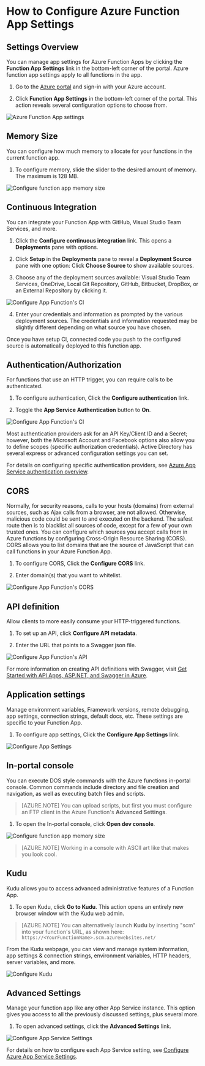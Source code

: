 <properties
	pageTitle="Configure Azure Functions App Settings | Microsoft Azure"
	description="Learn how to configure Azure function app settings."
	services=""
	documentationCenter=".net"
	authors="rachelap"
	manager="erikre"
	editor=""/>

<tags
	ms.assetID="9a0dd308-74c3-447c-9d78-7b7321c7a875"
	ms.service=""
	ms.workload="na"
	ms.tgt_pltfrm="dotnet"
	ms.devlang="na"
	ms.topic=""
	ms.date="10/28/2016"
	ms.author="rachelap"/>

# How to Configure Azure Function App Settings

## Settings Overview

You can manage app settings for Azure Function Apps by clicking the **Function App Settings** link in the bottom-left corner of the portal. Azure function app settings apply to all functions in the app.

1. Go to the [Azure portal](http://portal.azure.com) and sign-in with your Azure account.

2. Click **Function App Settings** in the bottom-left corner of the portal. This action reveals several configuration options to choose from. 

![Azure Function App settings](./media/functions-how-to-use-azure-function-app-settings/azure-function-app-main.png)

## Memory Size

You can configure how much memory to allocate for your functions in the current function app. 

1. To configure memory, slide the slider to the desired amount of memory. The maximum is 128 MB.

![Configure function app memory size](./media/functions-how-to-use-azure-function-app-settings/configure-function-app-memory-size.png)

## Continuous Integration

You can integrate your Function App with GitHub, Visual Studio Team Services, and more.

1. Click the  **Configure continuous integration** link. This  opens a **Deployments** pane with options.

2. Click **Setup** in the **Deployments** pane to reveal a **Deployment Source** pane with one option: Click **Choose Source** to show available sources. 

3. Choose any of the deployment sources available: Visual Studio Team Services, OneDrive, Local Git Repository, GitHub, Bitbucket, DropBox, or an External Repository by clicking it. 

![Configure App Function's CI](./media/functions-how-to-use-azure-function-app-settings/configure-function-ci.png)

4. Enter your credentials and information as prompted by the various deployment sources. The credentials and information requested may be slightly different depending on what source you have chosen. 

Once you have setup CI, connected code you push to the configured source is automatically deployed to this function app.

## Authentication/Authorization

For functions that use an HTTP trigger, you can require calls to be authenticated.

1. To configure authentication, Click the **Configure authentication** link.

2. Toggle the **App Service Authentication** button to **On**.

![Configure App Function's CI](./media/functions-how-to-use-azure-function-app-settings/configure-function-app-authentication.png)

Most authentication providers ask for an API Key/Client ID and a Secret; however, both the Microsoft Account and Facebook options also allow you to define scopes (specific authorization credentials). Active Directory has several express or advanced configuration settings you can set.

For details on configuring specific authentication providers, see 
[Azure App Service authentication overview](../app-service/app-service-authentication-overview.md).

## CORS

Normally, for security reasons, calls to your hosts (domains) from external sources, such as Ajax calls from a browser, are not allowed. Otherwise, malicious code could be sent to and executed on the backend. The safest route then is to blacklist all sources of code, except for a few of your own trusted ones. You can configure which sources you accept calls from in Azure functions by configuring Cross-Origin Resource Sharing (CORS). CORS allows you to list domains that are the source of JavaScript that can call functions in your Azure Function App. 

1. To configure CORS, Click the **Configure CORS** link. 

2. Enter domain(s) that you want to whitelist.

![Configure App Function's CORS](./media/functions-how-to-use-azure-function-app-settings/configure-function-app-cors.png)

## API definition

Allow clients to more easily consume your HTTP-triggered functions.

1. To set up an API, click **Configure API metadata**. 

2. Enter the URL that points to a Swagger json file.

![Configure App Function's API](./media/functions-how-to-use-azure-function-app-settings/configure-function-app-apidef.png)

For more information on creating API definitions with Swagger, visit [Get Started with API Apps, ASP.NET, and Swagger in Azure](../app-service-api/app-service-api-dotnet-get-started.md).

## Application settings

Manage environment variables, Framework versions, remote debugging, app settings, connection strings, default docs, etc. These settings are specific to your Function App. 

1. To configure app settings, Click the **Configure App Settings** link. 

![Configure App Settings](./media/functions-how-to-use-azure-function-app-settings/configure-function-app-settings.png)

## In-portal console

You can execute DOS style commands with the Azure functions in-portal console. Common commands include directory and file creation and navigation, as well as executing batch files and scripts. 

 >[AZURE.NOTE] You can upload scripts, but first you must configure an FTP client in the Azure Function's **Advanced Settings**.

1. To open the In-portal console, click **Open dev console**.

![Configure function app memory size](./media/functions-how-to-use-azure-function-app-settings/configure-function-console.png)

>[AZURE.NOTE] Working in a console with ASCII art like that makes you look cool.

## Kudu

Kudu allows you to access advanced administrative features of a Function App.

1. To open Kudu, click **Go to Kudu**. This action opens an entirely new browser window with the Kudu web admin.

 >[AZURE.NOTE] You can alternatively launch **Kudu** by inserting "scm" into your function's URL, as shown here: ```https://<YourFunctionName>.scm.azurewebsites.net/```

From the Kudu webpage, you can view and manage system information, app settings & connection strings, environment variables, HTTP headers, server variables, and more.

![Configure Kudu](./media/functions-how-to-use-azure-function-app-settings/configure-function-app-kudu.png)

## Advanced Settings

Manage your function app like any other App Service instance. This option gives you access to all the previously discussed settings, plus several more.  

1. To open advanced settings, click the **Advanced Settings** link. 

![Configure App Service Settings](./media/functions-how-to-use-azure-function-app-settings/configure-function-app-appservice-settings.png)

For details on how to configure each App Service setting, see 
[Configure Azure App Service Settings](../app-service-web/web-sites-configure.md).

